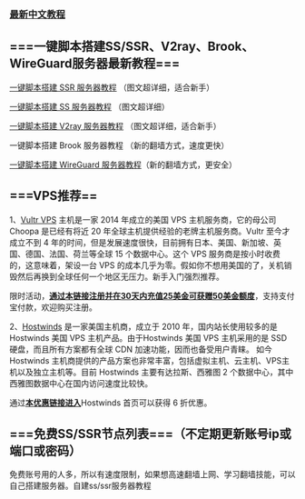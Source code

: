 
### [最新中文教程](https://github.com/xiaobei2008/Shadowsocks/wiki)


## ===一键脚本搭建SS/SSR、V2ray、Brook、WireGuard服务器最新教程===

[一键脚本搭建 SSR 服务器教程](https://github.com/xiaobei2008/Shadowsocks/blob/master/%E4%B8%80%E9%94%AE%E6%90%AD%E5%BB%BASSR.md) （图文超详细，适合新手）

[一键脚本搭建 SS 服务器教程](https://github.com/xiaobei2008/Shadowsocks/blob/master/SS.md) （图文超详细）

[一键脚本搭建 V2ray 服务器教程](https://github.com/xiaobei2008/Shadowsocks/blob/master/%E4%B8%80%E9%94%AE%E6%90%AD%E5%BB%BAV2Ray.md) （图文超详细，适合新手）

一键脚本搭建 Brook 服务器教程 （新的翻墙方式，速度更快）

[一键脚本搭建 WireGuard 服务器教程](https://github.com/xiaobei2008/Shadowsocks/blob/master/%E4%B8%80%E9%94%AE%E6%90%AD%E5%BB%BAWireGuard.md)（新的翻墙方式，更安全）


## ===VPS推荐==
1、[Vultr VPS](https://www.vultr.com/?ref=8169051-4F) 主机是一家 2014 年成立的美国 VPS 主机服务商，它的母公司 Choopa 是已经有将近 20 年全球主机提供经验的老牌主机服务商。Vultr 至今才成立不到 4 年的时间，但是发展速度很快，目前拥有日本、美国、新加坡、英国、德国、法国、荷兰等全球 15 个数据中心。这个 VPS 服务商是按小时收费的，这意味着，架设一台 VPS 的成本几乎为零。假如你不想用美国的了，关机销毁然后再换到全球任何一个地区无压力。新手入门强烈推荐。

限时活动，[**通过本链接注册并在30天内充值25美金可获赠50美金额度**](https://www.vultr.com/?ref=8169051-4F)，支持支付宝付款，欢迎购买注册。

2、[Hostwinds](https://affiliates.hostwinds.com/hostwinds.php?id=7011&url=1224) 是一家美国主机商，成立于 2010 年，国内站长使用较多的是 Hostwinds 美国 VPS 主机产品。由于Hostwinds 美国 VPS 主机采用的是 SSD 硬盘，而且所有方案都有全球 CDN 加速功能，因而也备受用户青睐。 如今 Hostwinds 主机商提供的产品方案也非常丰富，包括虚拟主机、云主机、VPS主机以及独立主机等。目前 Hostwinds 主要有达拉斯、西雅图 2 个数据中心，其中西雅图数据中心在国内访问速度比较快。

通过[**本优惠链接进入**](https://affiliates.hostwinds.com/hostwinds.php?id=7011&url=1224)Hostwinds 首页可以获得 6 折优惠。


## ===免费SS/SSR节点列表===（不定期更新账号ip或端口或密码）

免费账号用的人多，所以有速度限制，如果想高速翻墙上网、学习翻墙技能，可以自己搭建服务器。自建ss/ssr服务器教程

